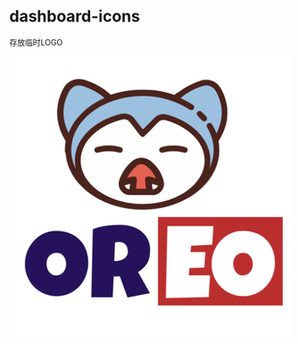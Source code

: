 # dashboard-icons
存放临时LOGO

![卡比兽_SVG](https://github.com/wydweb/dashboard-icons/blob/main/LOGO_Kabigon_OREO.png)

